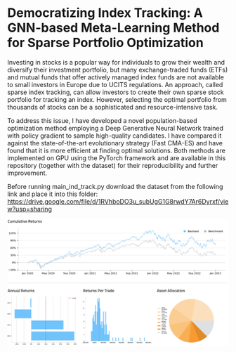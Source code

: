 # Democratizing Index Tracking: A GNN-based Meta-Learning Method for Sparse Portfolio Optimization

Investing in stocks is a popular way for individuals to grow their wealth and diversify their investment portfolio, but many exchange-traded funds (ETFs) and mutual funds that offer actively managed index funds are not available to small investors in Europe due to UCITS regulations. An approach, called sparse index tracking, can allow investors to create their own sparse stock portfolio for tracking an index. However, selecting the optimal portfolio from thousands of stocks can be a sophisticated and resource-intensive task.

To address this issue, I have developed a novel population-based optimization method employing a Deep Generative Neural Network trained with policy gradient to sample high-quality candidates. I have compared it against the state-of-the-art evolutionary strategy (Fast CMA-ES) and have found that it is more efficient at finding optimal solutions. Both methods are implemented on GPU using the PyTorch framework and are available in this repository (together with the dataset) for their reproducibility and further improvement.

Before running main_ind_track.py download the dataset from the following link and place it into this folder: 
https://drive.google.com/file/d/1RVhboDO3u_subUgG1G8rwdY7Ar6Dyrxf/view?usp=sharing 

![](qc_backtest.png)
